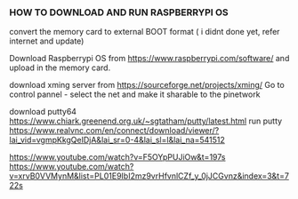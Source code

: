 ### HOW TO DOWNLOAD AND RUN RASPBERRYPI OS

convert the memory card to external BOOT format ( i didnt done yet, refer internet and update) 

Download Raspberrypi OS from https://www.raspberrypi.com/software/
and upload in the memory card.

download xming server from https://sourceforge.net/projects/xming/
Go to control pannel - select the net and make it sharable to the pinetwork

download putty64  https://www.chiark.greenend.org.uk/~sgtatham/putty/latest.html
run putty
https://www.realvnc.com/en/connect/download/viewer/?lai_vid=vgmpKkgQeIDjA&lai_sr=0-4&lai_sl=l&lai_na=541512

https://www.youtube.com/watch?v=F5OYpPUJiOw&t=197s
https://www.youtube.com/watch?v=xrvB0VVMynM&list=PL01E9IbI2mz9vrHfvnlCZf_y_0jJCGvnz&index=3&t=722s
